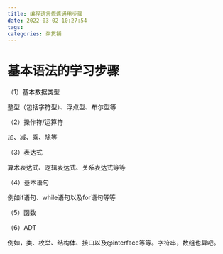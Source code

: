 ```yaml
---
title: 编程语言修炼通用步骤
date: 2022-03-02 10:27:54
tags:
categories: 杂货铺
---
```


# 基本语法的学习步骤

（1）基本数据类型

整型（包括字符型）、浮点型、布尔型等

（2）操作符/运算符

加、减、乘、除等

（3）表达式

算术表达式、逻辑表达式、关系表达式等等

（4）基本语句

例如if语句、while语句以及for语句等等

（5）函数

（6）ADT

例如，类、枚举、结构体、接口以及@interface等等。字符串，数组也算吧。
